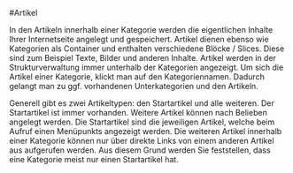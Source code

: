 #Artikel

In den Artikeln innerhalb einer Kategorie werden die eigentlichen Inhalte Ihrer Internetseite angelegt und gespeichert. Artikel dienen ebenso wie Kategorien als Container und enthalten verschiedene Blöcke / Slices. Diese sind zum Beispiel Texte, Bilder und anderen Inhalte. Artikel werden in der Strukturverwaltung immer unterhalb der Kategorien angezeigt. Um sich die Artikel einer Kategorie, klickt man auf den Kategoriennamen. Dadurch gelangt man zu ggf. vorhandenen Unterkategorien und den Artikeln.

Generell gibt es zwei Artikeltypen: den Startartikel und alle weiteren. Der Startartikel ist immer vorhanden. Weitere Artikel können nach Belieben angelegt werden. Die Startartikel sind die jeweiligen Artikel, welche beim Aufruf einen Menüpunkts angezeigt werden. Die weiteren Artikel innerhalb einer Kategorie können nur über direkte Links von einem anderen Artikel aus aufgerufen werden. Aus diesem Grund werden Sie feststellen, dass eine Kategorie meist nur einen Startartikel hat.

